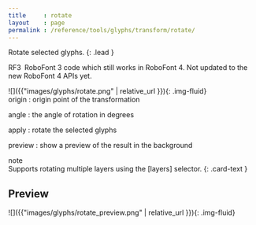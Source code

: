 ```yaml
---
title     : rotate
layout    : page
permalink : /reference/tools/glyphs/transform/rotate/
---
```


Rotate selected glyphs.
{: .lead }

<span class="badge text-bg-warning rounded-0">RF3</span> RoboFont 3 code which still works in RoboFont 4. Not updated to the new RoboFont 4 APIs yet.


<div class='row'>

<div class='col-sm-4' markdown='1'>
![]({{"images/glyphs/rotate.png" | relative_url }}){: .img-fluid}
</div>

<div class='col-sm-8' markdown='1'>
origin
: origin point of the transformation

angle
: the angle of rotation in degrees

apply
: rotate the selected glyphs

preview
: show a preview of the result in the background
</div>

</div>

<div class="card bg-light my-3 rounded-0">
<div class="card-header">note</div>
<div class="card-body" markdown='1'>
Supports rotating multiple layers using the [layers] selector.
{: .card-text }
</div>
</div>

[layers]: ../../modifiers/layers/


Preview
-------

![]({{"images/glyphs/rotate_preview.png" | relative_url }}){: .img-fluid}
